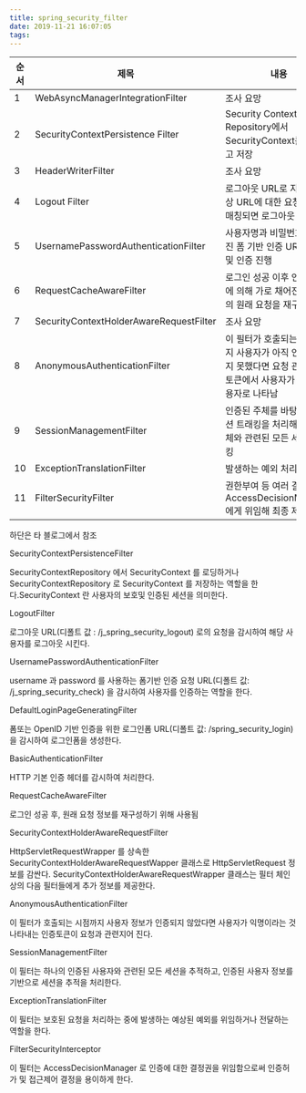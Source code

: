 ```yaml
---
title: spring_security_filter
date: 2019-11-21 16:07:05
tags:
---
```


|순서|제목|내용|
|---|---|---|
|1|WebAsyncManagerIntegrationFilter| 조사 요망|
|2|SecurityContextPersistence Filter|Security Context Repository에서 SecurityContext를 로드하고 저장|
|3|HeaderWriterFilter| 조사 요망|
|4|Logout Filter|로그아웃 URL로 지정된 가상 URL에 대한 요청 감시, 매칭되면 로그아웃|
|5|UsernamePasswordAuthenticationFilter|사용자명과 비밀번호로 이뤄진 폼 기반 인증 URL 확인 및 인증 진행|
|6|RequestCacheAwareFilter|로그인 성공 이후 인증 요청에 의해 가로 채어진 사용자의 원래 요청을 재구성|
|7|SecurityContextHolderAwareRequestFilter| 조사 요망|
|8|AnonymousAuthenticationFilter|이 필터가 호출되는 시점까지 사용자가 아직 인증을 받지 못했다면 요청 관련 인증 토큰에서 사용자가 익명 사용자로 나타남|
|9|SessionManagementFilter|인증된 주체를 바탕으로 세션 트래킹을 처리해 단일 주체와 관련된 모든 세션 트래킹|
|10|ExceptionTranslationFilter|발생하는 예외 처리 담당|
|11|FilterSecurityFilter|권한부여 등 여러 결정을 AccessDecisionManager에게 위임해 최종 제어|

하단은 타 블로그에서 참조

SecurityContextPersistenceFilter

SecurityContextRepository 에서 SecurityContext 를 로딩하거나 SecurityContextRepository 로 SecurityContext 를 저장하는 역할을 한다.SecurityContext 란 사용자의 보호및 인증된 세션을 의미한다.



LogoutFilter

로그아웃 URL(디폴트 값 : /j_spring_security_logout) 로의 요청을 감시하여 해당 사용자를 로그아웃 시킨다.



UsernamePasswordAuthenticationFilter

username 과 password 를 사용하는 폼기반 인증 요청 URL(디폴트 값: /j_spring_security_check) 을 감시하여 사용자를 인증하는 역할을 한다. 



DefaultLoginPageGeneratingFilter

폼또는 OpenID 기반 인증을 위한 로그인폼 URL(디폴트 값: /spring_security_login)을 감시하여 로그인폼을 생성한다.



BasicAuthenticationFilter

 HTTP 기본 인증 헤더를 감시하여 처리한다.



RequestCacheAwareFilter

로그인 성공 후, 원래 요청 정보를 재구성하기 위해 사용됨



SecurityContextHolderAwareRequestFilter

HttpServletRequestWrapper 를 상속한 SecurityContextHolderAwareRequestWapper 클래스로 HttpServletRequest 정보를 감싼다. SecurityContextHolderAwareRequestWrapper 클래스는 필터 체인상의 다음 필터들에게 추가 정보를 제공한다.



AnonymousAuthenticationFilter

이 필터가 호출되는 시점까지 사용자 정보가 인증되지 않았다면 사용자가 익명이라는 것 나타내는 인증토큰이 요청과 관련지어 진다.



SessionManagementFilter

이 필터는 하나의 인증된 사용자와 관련된 모든 세션을 추적하고, 인증된 사용자 정보를 기반으로 세션을 추적을 처리한다.



ExceptionTranslationFilter

이 필터는 보호된 요청을 처리하는 중에 발생하는 예상된 예외를 위임하거나 전달하는 역할을 한다.



FilterSecurityInterceptor

이 필터는 AccessDecisionManager 로 인증에 대한 결정권을 위임함으로써 인증허가 및  접근제어 결정을 용이하게 한다.

